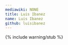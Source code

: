 ```yaml
---
mediawiki: NONE
title: Luis Ibanez
name: Luis Ibanez
github: luisibanez
---
```


{% include warning/stub %}
